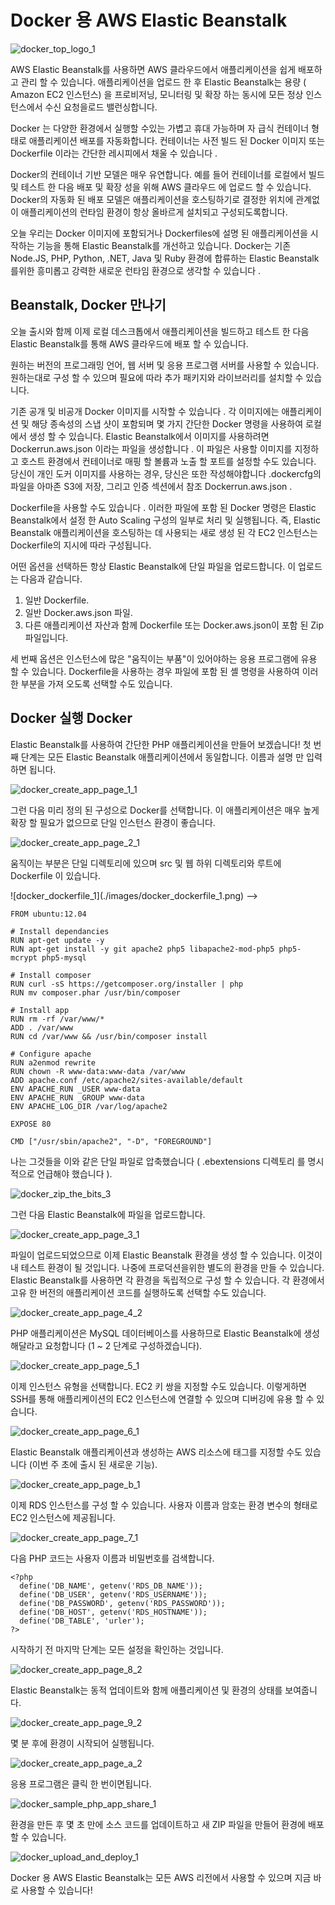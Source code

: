 # Docker 용 AWS Elastic Beanstalk

![docker_top_logo_1](./images/docker_top_logo_1.png)

AWS Elastic Beanstalk를 사용하면 AWS 클라우드에서 애플리케이션을 쉽게 배포하고 관리 할 수 ​​있습니다. 애플리케이션을 업로드 한 후 Elastic Beanstalk는 용량 ( Amazon EC2 인스턴스) 을 프로비저닝, 모니터링 및 확장 하는 동시에 모든 정상 인스턴스에서 수신 요청을로드 밸런싱합니다.

Docker 는 다양한 환경에서 실행할 수있는 가볍고 휴대 가능하며 자 급식 컨테이너 형태로 애플리케이션 배포를 자동화합니다. 컨테이너는 사전 빌드 된 Docker 이미지 또는 Dockerfile 이라는 간단한 레시피에서 채울 수 있습니다 .

Docker의 컨테이너 기반 모델은 매우 유연합니다. 예를 들어 컨테이너를 로컬에서 빌드 및 테스트 한 다음 배포 및 확장 성을 위해 AWS 클라우드 에 업로드 할 수 있습니다. Docker의 자동화 된 배포 모델은 애플리케이션을 호스팅하기로 결정한 위치에 관계없이 애플리케이션의 런타임 환경이 항상 올바르게 설치되고 구성되도록합니다.

오늘 우리는 Docker 이미지에 포함되거나 Dockerfiles에 설명 된 애플리케이션을 시작하는 기능을 통해 Elastic Beanstalk를 개선하고 있습니다. Docker는 기존 Node.JS, PHP, Python, .NET, Java 및 Ruby 환경에 합류하는 Elastic Beanstalk를위한 흥미롭고 강력한 새로운 런타임 환경으로 생각할 수 있습니다 .

## Beanstalk, Docker 만나기
오늘 출시와 함께 이제 로컬 데스크톱에서 애플리케이션을 빌드하고 테스트 한 다음 Elastic Beanstalk를 통해 AWS 클라우드에 배포 할 수 있습니다.

원하는 버전의 프로그래밍 언어, 웹 서버 및 응용 프로그램 서버를 사용할 수 있습니다. 원하는대로 구성 할 수 있으며 필요에 따라 추가 패키지와 라이브러리를 설치할 수 있습니다.

기존 공개 및 비공개 Docker 이미지를 시작할 수 있습니다 . 각 이미지에는 애플리케이션 및 해당 종속성의 스냅 샷이 포함되며 몇 가지 간단한 Docker 명령을 사용하여 로컬에서 생성 할 수 있습니다. Elastic Beanstalk에서 이미지를 사용하려면 Dockerrun.aws.json 이라는 파일을 생성합니다 . 이 파일은 사용할 이미지를 지정하고 호스트 환경에서 컨테이너로 매핑 할 볼륨과 노출 할 포트를 설정할 수도 있습니다. 당신이 개인 도커 이미지를 사용하는 경우, 당신은 또한 작성해야합니다 .dockercfg의 파일을 아마존 S3에 저장, 그리고 인증 섹션에서 참조 Dockerrun.aws.json .

Dockerfile을 사용할 수도 있습니다 . 이러한 파일에 포함 된 Docker 명령은 Elastic Beanstalk에서 설정 한 Auto Scaling 구성의 일부로 처리 및 실행됩니다. 즉, Elastic Beanstalk 애플리케이션을 호스팅하는 데 사용되는 새로 생성 된 각 EC2 인스턴스는 Dockerfile의 지시에 따라 구성됩니다.

어떤 옵션을 선택하든 항상 Elastic Beanstalk에 단일 파일을 업로드합니다. 이 업로드는 다음과 같습니다.

1. 일반 Dockerfile.  
2. 일반 Docker.aws.json 파일.  
3. 다른 애플리케이션 자산과 함께 Dockerfile 또는 Docker.aws.json이 포함 된 Zip 파일입니다.  

세 번째 옵션은 인스턴스에 많은 "움직이는 부품"이 있어야하는 응용 프로그램에 유용 할 수 있습니다. Dockerfile을 사용하는 경우 파일에 포함 된 셸 명령을 사용하여 이러한 부분을 가져 오도록 선택할 수도 있습니다.

## Docker 실행 Docker
Elastic Beanstalk를 사용하여 간단한 PHP 애플리케이션을 만들어 보겠습니다! 첫 번째 단계는 모든 Elastic Beanstalk 애플리케이션에서 동일합니다. 이름과 설명 만 입력하면 됩니다.

![docker_create_app_page_1_1](./images/docker_create_app_page_1_1.png)

그런 다음 미리 정의 된 구성으로 Docker를 선택합니다. 이 애플리케이션은 매우 높게 확장 할 필요가 없으므로 단일 인스턴스 환경이 좋습니다.

![docker_create_app_page_2_1](./images/docker_create_app_page_2_1.png)

움직이는 부분은 단일 디렉토리에 있으며 src 및 웹 하위 디렉토리와 루트에 Dockerfile 이 있습니다.

<!-->
![docker_dockerfile_1](./images/docker_dockerfile_1.png)
-->

```
FROM ubuntu:12.04

# Install dependancies
RUN apt-get update -y
RUN apt-get install -y git apache2 php5 libapache2-mod-php5 php5-mcrypt php5-mysql

# Install composer
RUN curl -sS https://getcomposer.org/installer | php
RUN mv composer.phar /usr/bin/composer

# Install app
RUN rm -rf /var/www/*
ADD . /var/www
RUN cd /var/www && /usr/bin/composer install

# Configure apache 
RUN a2enmod rewrite
RUN chown -R www-data:www-data /var/www
ADD apache.conf /etc/apache2/sites-available/default
ENV APACHE_RUN _USER www-data
ENV APACHE_RUN _GROUP www-data
ENV APACHE_LOG_DIR /var/log/apache2

EXPOSE 80

CMD ["/usr/sbin/apache2", "-D", "FOREGROUND"]
```

나는 그것들을 이와 같은 단일 파일로 압축했습니다 ( .ebextensions 디렉토리 를 명시 적으로 언급해야 했습니다 ).

![docker_zip_the_bits_3](./images/docker_zip_the_bits_3.png)

그런 다음 Elastic Beanstalk에 파일을 업로드합니다.

![docker_create_app_page_3_1](./images/docker_create_app_page_3_1.png)

파일이 업로드되었으므로 이제 Elastic Beanstalk 환경을 생성 할 수 있습니다. 이것이 내 테스트 환경이 될 것입니다. 나중에 프로덕션을위한 별도의 환경을 만들 수 있습니다. Elastic Beanstalk를 사용하면 각 환경을 독립적으로 구성 할 수 있습니다. 각 환경에서 고유 한 버전의 애플리케이션 코드를 실행하도록 선택할 수도 있습니다.

![docker_create_app_page_4_2](./images/docker_create_app_page_4_2.png)

PHP 애플리케이션은 MySQL 데이터베이스를 사용하므로 Elastic Beanstalk에 생성 해달라고 요청합니다 (1 ~ 2 단계로 구성하겠습니다).

![docker_create_app_page_5_1](./images/docker_create_app_page_5_1.png)

이제 인스턴스 유형을 선택합니다. EC2 키 쌍을 지정할 수도 있습니다. 이렇게하면 SSH를 통해 애플리케이션의 EC2 인스턴스에 연결할 수 있으며 디버깅에 유용 할 수 있습니다.

![docker_create_app_page_6_1](./images/docker_create_app_page_6_1.png)

Elastic Beanstalk 애플리케이션과 생성하는 AWS 리소스에 태그를 지정할 수도 있습니다 (이번 주 초에 출시 된 새로운 기능).

![docker_create_app_page_b_1](./images/docker_create_app_page_b_1.png)

이제 RDS 인스턴스를 구성 할 수 있습니다. 사용자 이름과 암호는 환경 변수의 형태로 EC2 인스턴스에 제공됩니다.

![docker_create_app_page_7_1](./images/docker_create_app_page_7_1.png)

다음 PHP 코드는 사용자 이름과 비밀번호를 검색합니다.

```
<?php
  define('DB_NAME', getenv('RDS_DB_NAME'));
  define('DB_USER', getenv('RDS_USERNAME'));
  define('DB_PASSWORD', getenv('RDS_PASSWORD'));
  define('DB_HOST', getenv('RDS_HOSTNAME'));
  define('DB_TABLE', 'urler');
?>
```

시작하기 전 마지막 단계는 모든 설정을 확인하는 것입니다.

![docker_create_app_page_8_2](./images/docker_create_app_page_8_2.png)

Elastic Beanstalk는 동적 업데이트와 함께 애플리케이션 및 환경의 상태를 보여줍니다.

![docker_create_app_page_9_2](./images/docker_create_app_page_9_2.png)

몇 분 후에 환경이 시작되어 실행됩니다.

![docker_create_app_page_a_2](./images/docker_create_app_page_a_2.png)

응용 프로그램은 클릭 한 번이면됩니다.

![docker_sample_php_app_share_1](./images/docker_sample_php_app_share_1.png)

환경을 만든 후 몇 초 만에 소스 코드를 업데이트하고 새 ZIP 파일을 만들어 환경에 배포 할 수 있습니다.

![docker_upload_and_deploy_1](./images/docker_upload_and_deploy_1.png)

Docker 용 AWS Elastic Beanstalk는 모든 AWS 리전에서 사용할 수 있으며 지금 바로 사용할 수 있습니다!

